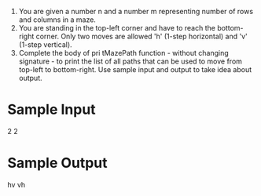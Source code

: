 1. You are given a number n and a number m representing number of rows and columns in a maze.
2. You are standing in the top-left corner and have to reach the bottom-right corner. Only two moves are allowed 'h' (1-step horizontal) and 'v' (1-step vertical).
3. Complete the body of pri tMazePath function - without changing signature - to print the list of all paths that can be used to move from top-left to bottom-right.
Use sample input and output to take idea about output.


# Sample Input

2
2

# Sample Output

hv
vh